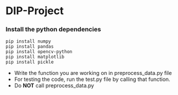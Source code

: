 # DIP-Project

### Install the python dependencies
```
pip install numpy
pip install pandas
pip install opencv-python
pip install matplotlib
pip install pickle
```

* Write the function you are working on in preprocess_data.py file
* For testing the code, run the test.py file by calling that function.
* Do **NOT** call preprocess_data.py